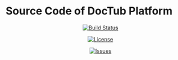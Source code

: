 # Source Code of DocTub Platform
<center>

[![Build Status](https://travis-ci.org/doctub/platform.svg)](https://travis-ci.org/doctub/platform)

[![License](https://img.shields.io/badge/license-Apache%202-blue.svg)](https://packagist.org/packages/doctub/platform)

[![Issues](https://img.shields.io/github/issues/doctub/platform.svg)](https://github.com/doctub/platform/issues)

</center>
